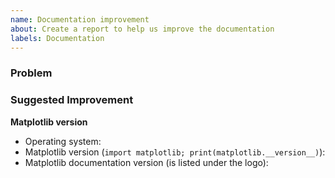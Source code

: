 ```yaml
---
name: Documentation improvement
about: Create a report to help us improve the documentation
labels: Documentation
---
```


<!--To help us understand and resolve your issue, please fill out the form to the best of your ability.-->
<!--You can feel free to delete the sections that do not apply.-->

### Problem

<!--
If you are referencing an existing piece of documentation or example please provide a link.

* I found [...] to be unclear because [...]
* [...] made me think that [...] when really it should be [...]
* There is no example showing how to do [...]
-->


### Suggested Improvement

<!--
If you have an idea to improve the documentation please suggest it here

* This line should be be changed to say [...]
* Include a paragraph explaining [...]
* Add a figure showing [...]
-->

**Matplotlib version**
<!--Please specify the version of matplotlib and the version of the documentation that you are using:-->
  * Operating system:
  * Matplotlib version (`import matplotlib; print(matplotlib.__version__)`):
  * Matplotlib documentation version (is listed under the logo):
